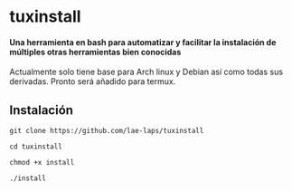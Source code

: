 # tuxinstall

#### Una herramienta en bash para automatizar y facilitar la instalación de múltiples otras herramientas bien conocidas

Actualmente solo tiene base para Arch linux y Debian así como todas sus derivadas.
Pronto será añadido para termux.

## Instalación

``` git clone https://github.com/lae-laps/tuxinstall ```

``` cd tuxinstall ```

``` chmod +x install ```  

``` ./install ```
